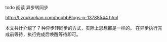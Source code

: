 todo 阅读 异步转同步

http://t.zoukankan.com/houbbBlogs-p-13788544.html

本文共计介绍了 7 种异步转同步的方式，实际上思想都是一样的。
在异步执行完成前等待，执行完成后唤醒等待即可。
